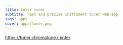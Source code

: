 ```yaml
---
title: Color tuner
subtitle: Fast and precise instrument tuner web-app
tags: apps
cover: apps/tuner.png
---
```


https://tuner.chromatone.center